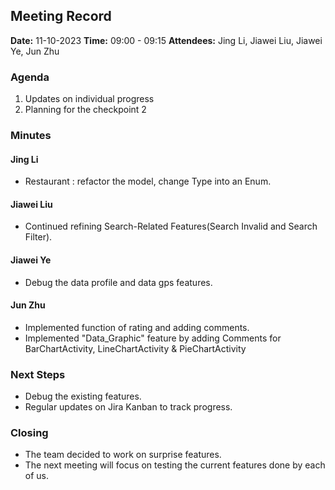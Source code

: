 ## Meeting Record

**Date:** 11-10-2023
**Time:** 09:00 - 09:15
**Attendees:** Jing Li, Jiawei Liu, Jiawei Ye, Jun Zhu

### Agenda

1. Updates on individual progress
2. Planning for the checkpoint 2

### Minutes

#### Jing Li

- Restaurant : refactor the model, change Type into an Enum.

#### Jiawei Liu

- Continued refining Search-Related Features(Search Invalid and Search Filter).

#### Jiawei Ye

- Debug the data profile and data gps features.

#### Jun Zhu

- Implemented function of rating and adding comments.
- Implemented "Data_Graphic" feature by adding Comments for BarChartActivity, LineChartActivity & PieChartActivity

### Next Steps

- Debug the existing features.
- Regular updates on Jira Kanban to track progress.

### Closing

- The team decided to work on surprise features.
- The next meeting will focus on testing the current features done by each of us. 